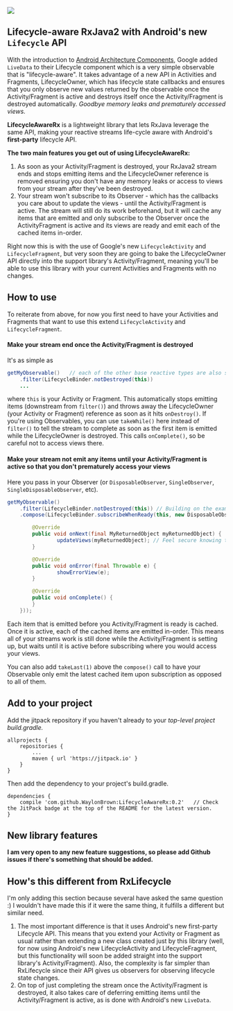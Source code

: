 [![](https://jitpack.io/v/WaylonBrown/LifecycleAwareRx.svg)](https://jitpack.io/#WaylonBrown/LifecycleAwareRx)

## Lifecycle-aware RxJava2 with Android's new `Lifecycle` API

With the introduction to [Android Architecture Components](https://developer.android.com/topic/libraries/architecture/index.html), Google added `LiveData` to their Lifecycle component which is a very simple observable that is "lifecycle-aware". It takes advantage of a new API in Activities and Fragments, LifecycleOwner, which has lifecycle state callbacks and ensures that you only observe new values returned by the observable once the Activity/Fragment is active and destroys itself once the Activity/Fragment is destroyed automatically. *Goodbye memory leaks and prematurely accessed views.*

**LifecycleAwareRx** is a lightweight library that lets RxJava leverage the same API, making your reactive streams life-cycle aware with Android's **first-party** lifecycle API.

**The two main features you get out of using LifecycleAwareRx:**
1. As soon as your Activity/Fragment is destroyed, your RxJava2 stream ends and stops emitting items and the LifecycleOwner reference is removed ensuring you don't have any memory leaks or access to views from your stream after they've been destroyed.
2. Your stream won't subscribe to its Observer - which has the callbacks you care about to update the views - until the Activity/Fragment is active. The stream will still do its work beforehand, but it will cache any items that are emitted and only subscribe to the Observer once the ActivityFragment is active and its views are ready and emit each of the cached items in-order.

Right now this is with the use of Google's new `LifecycleActivity` and `LifecycleFragment`, but very soon they are going to bake the LifecycleOwner API directly into the support library's Activity/Fragment, meaning you'll be able to use this library with your current Activities and Fragments with no changes.

## How to use

To reiterate from above, for now you first need to have your Activities and Fragments that want to use this extend `LifecycleActivity` and `LifecycleFragment`.

#### Make your stream end once the Activity/Fragment is destroyed

It's as simple as

```Java
getMyObservable()	// each of the other base reactive types are also supported (Single, Maybe)
	.filter(LifecycleBinder.notDestroyed(this))
	...
```

where `this` is your Activity or Fragment. This automatically stops emitting items (downstream from `filter()`) and throws away the LifecycleOwner (your Activity or Fragment) reference as soon as it hits `onDestroy()`. If you're using Observables, you can use `takeWhile()` here instead of `filter()` to tell the stream to complete as soon as the first item is emitted while the LifecycleOwner is destroyed. This calls `onComplete()`, so be careful not to access views there.

#### Make your stream not emit any items until your Activity/Fragment is active so that you don't prematurely access your views

Here you pass in your Observer (or `DisposableObserver`, `SingleObserver`, `SingleDisposableObserver`, etc).

```Java
getMyObservable()
	.filter(LifecycleBinder.notDestroyed(this)) // Building on the example from earlier to show the full stream
	.compose(LifecycleBinder.subscribeWhenReady(this, new DisposableObserver<Listing>() {

		@Override
		public void onNext(final MyReturnedObject myReturnedObject) {
    			updateViews(myReturnedObject); // Feel secure knowing that this is only called if the Activity/Fragment is active
		}

		@Override
		public void onError(final Throwable e) {
		    	showErrorView(e);
		}

		@Override
		public void onComplete() {
		}
	}));
```

Each item that is emitted before you Activity/Fragment is ready is cached. Once it is active, each of the cached items are emitted in-order. This means all of your streams work is still done while the Activity/Fragment is setting up, but waits until it is active before subscribing where you would access your views.

You can also add `takeLast(1)` above the `compose()` call to have your Observable only emit the latest cached item upon subscription as opposed to all of them.

## Add to your project
Add the jitpack repository if you haven't already to your *top-level project build.gradle.*

```
allprojects {
	repositories {
		...
		maven { url 'https://jitpack.io' }
	}
}
```

Then add the dependency to your project's build.gradle.

```
dependencies {
  	compile 'com.github.WaylonBrown:LifecycleAwareRx:0.2'	// Check the JitPack badge at the top of the README for the latest version.
}
```

## New library features

**I am very open to any new feature suggestions, so please add Github issues if there's something that should be added.**

## How's this different from RxLifecycle

I'm only adding this section because several have asked the same question :) I wouldn't have made this if it were the same thing, it fulfills a different but similar need.

1) The most important difference is that it uses Android's new first-party Lifecycle API. This means that you extend your Activity or Fragment as usual rather than extending a new class created just by this library (well, for now using Android's new LifecycleActivity and LifecycleFragment, but this functionality will soon be added straight into the support library's Activity/Fragment). Also, the complexity is far simpler than RxLifecycle since their API gives us observers for observing lifecycle state changes.
2) On top of just completing the stream once the Activity/Fragment is destroyed, it also takes care of deferring emitting items until the Activity/Fragment is active, as is done with Android's new `LiveData`.
